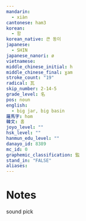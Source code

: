 ```yaml
---
mandarin:
  - xiàn
cantonese: ham3
korean:
  - 함
korean_native: 큰 동이
japanese:
  - SHIN
japanese_nanori: ø
vietnamese:
middle_chinese_initial: h
middle_chinese_final: ɣam
stroke_count: "19"
radical: 瓦
skip_number: 2-14-5
grade_level: 名
pos: noun
english:
  - big jar, big basin
羅馬字: hom
韓文: 홈
joyo_level: ""
hsk_level: ""
hanmun_edu_level: ""
danayo_id: 8389
mc_id: 0
graphemic_classification: 監
stand_in: "FALSE"
aliases:
---
```


# Notes
sound pick
